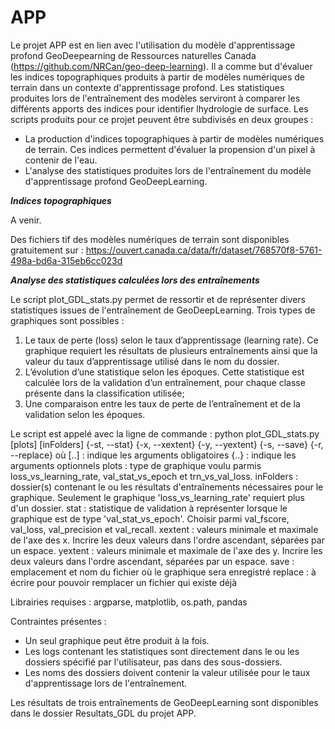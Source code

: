 # APP

Le projet APP est en lien avec l'utilisation du modèle d'apprentissage profond GeoDeepearning de Ressources naturelles Canada (https://github.com/NRCan/geo-deep-learning). 
Il a comme but d'évaluer les indices topographiques produits à partir de modèles numériques de terrain dans un contexte d'apprentissage profond. 
Les statistiques produites lors de l'entraînement des modèles serviront à comparer les différents apports des indices pour identifier lhydrologie de surface. 
Les scripts produits pour ce projet peuvent être subdivisés en deux groupes :
- La production d'indices topographiques à partir de modèles numériques de terrain. Ces indices permettent d'évaluer la propension d'un pixel à contenir de l'eau.
- L'analyse des statistiques produites lors de l'entraînement du modèle d'apprentissage profond GeoDeepLearning. 


***Indices topographiques***

A venir.

Des fichiers tif des modèles numériques de terrain sont disponibles gratuitement sur : https://ouvert.canada.ca/data/fr/dataset/768570f8-5761-498a-bd6a-315eb6cc023d


***Analyse des statistiques calculées lors des entraînements***

Le script plot_GDL_stats.py permet de ressortir et de représenter divers statistiques issues de l'entraînement de GeoDeepLearning.
Trois types de graphiques sont possibles : 
1. Le taux de perte (loss) selon le taux d’apprentissage (learning rate). Ce graphique requiert les résultats de plusieurs entraînements ainsi que la valeur du taux d’apprentissage utilisé dans le nom du dossier. 
2. L’évolution d’une statistique selon les époques. Cette statistique est calculée lors de la validation d’un entraînement, pour chaque classe présente dans la classification utilisée; 
3. Une comparaison entre les taux de perte de l’entraînement et de la validation selon les époques. 

Le script est appelé avec la ligne de commande :
python plot_GDL_stats.py [plots] [inFolders] {-st, --stat} {-x, --xextent} {-y, --yextent} {-s, --save} {-r, --replace}
où
[..] : indique les arguments obligatoires
{..} : indique les arguments optionnels
plots : type de graphique voulu parmis loss_vs_learning_rate, val_stat_vs_epoch et trn_vs_val_loss.
inFolders : dossier(s) contenant le ou les résultats d'entraînements nécessaires pour le graphique. Seulement le graphique 'loss_vs_learning_rate' requiert plus d'un dossier.
stat : statistique de validation à représenter lorsque le graphique est de type 'val_stat_vs_epoch'. Choisir parmi val_fscore, val_loss, val_precision et val_recall.
xextent : valeurs minimale et maximale de l'axe des x. Incrire les deux valeurs dans l'ordre ascendant, séparées par un espace.
yextent : valeurs minimale et maximale de l'axe des y. Incrire les deux valeurs dans l'ordre ascendant, séparées par un espace.
save : emplacement et nom du fichier où le graphique sera enregistré
replace : à écrire pour pouvoir remplacer un fichier qui existe déjà

Librairies requises : argparse, matplotlib, os.path, pandas

Contraintes présentes :
- Un seul graphique peut être produit à la fois.
- Les logs contenant les statistiques sont directement dans le ou les dossiers spécifié par l'utilisateur, pas dans des sous-dossiers.
- Les noms des dossiers doivent contenir la valeur utilisée pour le taux d'apprentissage lors de l'entraînement.

Les résultats de trois entraînements de GeoDeepLearning sont disponibles dans le dossier Resultats_GDL du projet APP.
